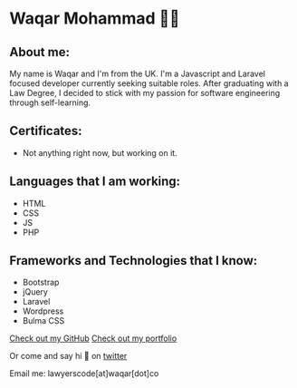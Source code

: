 # Waqar Mohammad 🧔🏽

## About me:

My name is Waqar and I'm from the UK. I'm a Javascript and Laravel focused developer currently seeking suitable roles. 
After graduating with a Law Degree, I decided to stick with my passion for software engineering through self-learning.


## Certificates:
- Not anything right now, but working on it.

## Languages that I am working:

- HTML
- CSS
- JS
- PHP


## Frameworks and Technologies that I know:

- Bootstrap
- jQuery
- Laravel
- Wordpress
- Bulma CSS



[Check out my GitHub](https://github.com/waqardm)
[Check out my portfolio](https://lawyerscode.co.uk)

Or come and say hi 👋 on [twitter](https://twitter.com/lawyerscode)

Email me: lawyerscode[at]waqar[dot]co

